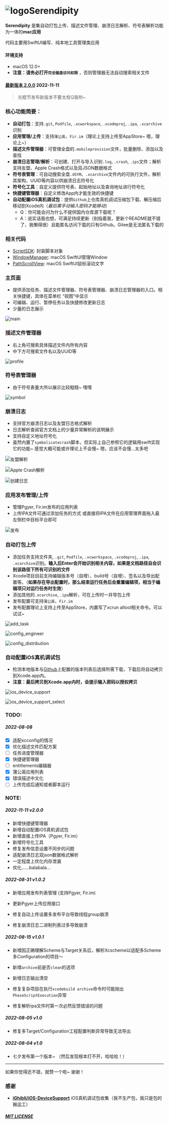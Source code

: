 # ![logo](Capture/logo.png)Serendipity
**Serendipity** 是集自动打包上传、描述文件管理、崩溃日志解析、符号表解析功能为一体的**mac应用**

代码主要用SwiftUI编写、纯本地工具管理类应用



#### 环境支持

- macOS 12.0+
- **注意：请务必打开`完全磁盘访问权限`** ，否则管理器无法自动搜索相关文件



#### [最新版本 2.0.0](https://github.com/DanielHusx/Serendipity/releases/download/v2.0.0/Serendipity.dmg) 2022-11-11
> 光棍节发布新版本不要太栓Q我哟~ 



### 核心功能简要：

- **自动打包**：支持`.git`, `Podfile`, `.xcworkspace`, `.xcodeproj`, `.ipa`, `.xcarchive`识别
- **应用管理/上传**：支持`蒲公英`、`Fir.im`（理论上支持上传至AppStore~ 嗯，理论上~）
- **描述文件管理器**：可管理全盘的`.mobileprovision`文件，批量删除、添加以及查找
- **崩溃日志管理/解析**：可创建、打开与导入识别`.log`, `.crash`, `.ips`文件；解析支持友盟、Apple Crash格式以及双JSON数据格式
- **符号表管理**：可自动搜索全盘`.dSYM`、`.xcarchive`文件内的可执行文件，解析其架构、UUID等内容以供崩溃日志符号化
- **符号化工具**：自定义提供符号表、起始地址以及查询地址进行符号化
- **快捷键管理器**：自定义修改App内才能生效的快捷键
- **自动配置iOS真机调试包**：提供`Github`上仓库真机调试压缩包下载、解压缩后移动到Xcode内（*最后需手动输入密码才能移动*）
    - Q：你可能会问为什么不提供国内仓库源下载呢？
    - A：说实话我也想，可满足持续更新（别指着我，更新个README就不错了，我懒得很）且能匿名访问下载的只有Github。Gitee是无法匿名下载的




### 相关代码
- [ScriptSDK](https://github.com/DanielHusx/ScriptSDK): 封装脚本对象
- [WindowManager](https://github.com/DanielHusx/WindowManagerDemo): macOS SwiftUI管理Window
- [PathScrollView](https://github.com/DanielHusx/PathScrollView): macOS SwiftUI鼠标滚动文字



### 主页面

- 提供添加任务、描述文件管理器、符号表管理器、崩溃日志管理器的入口。相关快捷键，具体在菜单栏 “视图”中显示
- 可编辑、运行、暂停任务以及快捷修改更新日志
- 少量的日志展示

![main](Capture/main.jpg)



### 描述文件管理器

- 右上角可搜索具体描述文件内所有内容
- 中下方可搜索文件名以及UUID等

![profile](Capture/profile.jpg)



### 符号表管理器

- 由于符号表量大所以展示比较粗糙~ 嘿嘿

![symbol](Capture/symbol.jpg)



### 崩溃日志

- 支持官方崩溃日志以及友盟日志格式解析
- 日志解析查阅官方文档上的少量异常解析的说明展示
- 支持自定义地址符号化
- 虽然内置了`symbolicatecrash`脚本，但实际上自己参照它的逻辑用swift实现它的功能~ 感觉大概可能或许理论上不会慢~ 嗯，应该不会慢...太多吧

![友盟解析](Capture/crashmanager.jpg)

![Apple Crash解析](Capture/crash_apple.jpg)

![创建日志](Capture/crash_new.jpg)



### 应用发布管理/上传

- 管理Pgyer, Fir.im发布的应用列表
- 上传IPA文件可通过添加任务的方式 或直接将IPA文件在应用管理界面拖入最左侧栏中目标平台即可

![发布](Capture/published.png)



### 自动打包上传

- 添加任务支持文件夹, `.git`, `Podfile`, `.xcworkspace`, `.xcodeproj`, `.ipa`, `.xcarchive`识别。**输入后Enter会开始识别相关内容，如果是文档路径自会识别该路径下所有可识别的文件**
- Xcode项目目前支持编辑版本号（自增）、build号（自增）、签名以及导出配置等。（**如果存在导出配置时，那么结束运行任务后会重置编辑项，相当于编辑项只对运行任务时生效**）
- 添加其他的`.xcarchive`, `.ipa`解析，可在上传时一并导包上传
- 发布配置可支持`蒲公英`、`Fir.im`
- 发布配置理论上支持上传至AppStore，内置写了xcrun altool相关命令。可以试试~

![add_task](Capture/add_task.jpg)

![config_engineer](Capture/config_engineer.jpg)

![config_distribution](Capture/config_distribution.jpg)



### 自动配置iOS真机调试包

-   检测本地版本与[Github](https://github.com/DanielHusx/DeviceSupports)上配置的版本列表后选择所需下载，下载后将自动拷贝到Xcode.app内。
-   **注意：最后拷贝到Xcode.app内时，会提示输入密码以授权拷贝**

![ios_device_support](Capture/iosdevicesupport.jpg)

![ios_device_support_select](Capture/iosdevicesupport_select.jpg)




### TODO:
##### 2022-08-08
- [x] 适配xcconfig的情况
- [x] 优化描述文件匹配方案
- [ ] 任务进度管理器
- [x] 快捷键管理器
- [ ] entitlements编辑器
- [x] 蒲公英应用列表
- [x] 错误描述中文化
- [ ] 上传完成后通知或者脚本运行

### NOTE:

##### 2022-11-11 v2.0.0

-   新增快捷键管理器
-   新增自动配置iOS真机调试包
-   新增直接上传IPA（Pgyer, Fir.im）
-   新增符号化工具
-   修复发布信息设置不同步的问题
-   适配崩溃日志双json数据格式解析
-   一定程度上优化内存泄漏
-   优化......balabala...

##### 2022-08-31 v1.0.2
- 新增应用发布列表管理 (支持Pgyer, Fir.im)

- 更新Pgyer上传应用接口

- 修复自动上传设置多发布平台导致线程group崩溃
- 修复崩溃日志二进制列表过多导致崩溃

##### 2022-08-15 v1.0.1
- 新增因正确理解Scheme与Target关系后，解析Xcscheme以适配多Scheme多Configuration的项目～
- 新增`archive`前是否`clean`的选项
- 新增日志输出清空

- 修复复杂项目在执行`xcodebuild archive`命令时可能抛出`PhaseScriptExecution`异常
- 修复解析ipa文件时第一次必然反馈错误的问题

##### 2022-08-05 v1.0

- 修复多Target/Configuration工程配置判断异常导致无法导出

##### 2022-08-04 v1.0

- 七夕发布第一个版本~ （然后发现根本打不开，哈哈哈！）


---
如果你觉得还不错，就赞一个啦~ 谢谢！



### 感谢

-   **[iGhibli/iOS-DeviceSupport](https://github.com/iGhibli/iOS-DeviceSupport)** iOS真机调试包收集（我不生产包，我只是包的搬运工）



##### [MIT LICENSE](LICENSE)
